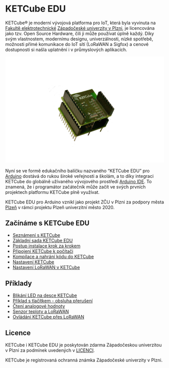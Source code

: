 # KETCube EDU

KETCube® je moderní vývojová platforma pro IoT, která byla vyvinuta na [Fakultě elektrotechnické](https://fel.zcu.cz) [Západočeské univerzity v Plzni](https://www.zcu.cz), je licencována jako tzv. Open Source Hardware, čili ji může používat úplně každý. Díky svým vlastnostem, modernímu designu, univerzálnosti, nízké spotřebě, možnosti přímé komunikace do IoT sítí (LoRaWAN a Sigfox) a cenové dostupnosti si našla uplatnění i v průmyslových aplikacích.

![KETCube KIT](files/KETCubeKIT.jpg)

Nyní se ve formě edukačního balíčku nazvaného “KETCube EDU” pro [Arduino](https://www.arduino.cc) dostává do rukou široké veřejnosti a školám, a to díky integraci KETCube do globálně užívaného vývojového prostředí [Arduino IDE](https://www.arduino.cc/en/software). To znamená, že i programátor začátečník může začít ve svých prvních projektech platformu KETCube plně využívat.

KETCube EDU pro Arduino vznikl jako projekt ZČU v Plzni za podpory města [Plzeň](https://www.plzen.eu) v rámci projektu Plzeň univerzitní město 2020.

## Začínáme s KETCube EDU
  * [Seznámení s KETCube](pages/intro.md)
  * [Základní sada KETCube EDU](pages/set_basic.md)
  * [Postup instalace krok za krokem](pages/install.md)
  * [Připojení KETCube k počítači](pages/connect.md)
  * [Kompilace a nahrání kódu do KETCube](pages/compile.md)
  * [Nastavení KETCube](pages/settings.md)
  * [Nastavení LoRaWAN v KETCube](pages/lorawan.md)

## Příklady
  * [Blikání LED na desce KETCube](pages/example_onBoardLED.md)
  * [Příklad s tlačítkem - obsluha přerušení](pages/example_buttonLED.md)
  * [Čtení analogové hodnoty](pages/example_analogRead.md)
  * [Senzor teploty a LoRaWAN](pages/example_tempSensor.md)
  * [Ovládání KETCube přes LoRaWAN](pages/example_remoteControl.md)

## Licence

KETCube i KETCube EDU je poskytován zdarma Západočeskou univerzitou v Plzni za podmínek uvedených v [LICENCI](LICENSE.md).

KETCube je registrovaná ochranná známka Západočeské univerzity v Plzni.

